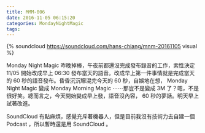 ```yaml
---
title: MMM-006
date: 2016-11-05 06:15:20
categories: MondayNightMagic
tags:
---
```


{% soundcloud https://soundcloud.com/hans-chiang/mnm-20161105 visual %}

Monday Night Magic 昨晚掉棒，午夜前都還沒完成發布錄音的工作，索性決定 11/05 開始改成早上 06:30 發布當天的語音。改成早上第一件事情就是完成當天的 60 秒的語音發布。昏昏沉沉矇混完今天的 60 秒，自娛地在想， Monday Night Magic 變成 Monday Morning Magic ⋯⋯那豈不是變成 3M 了？嗯，不是很好笑。總而言之，今天開始變成早上發，語音沒內容， 60 秒的夢話。明天早上試著改進。

SoundCloud 有點麻煩，感覺充斥著機器人，但是目前我沒有技術力去自建一個 Podcast ，所以暫時還是用 SoundCloud 。
